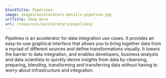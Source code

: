 ```yaml
---
blockTitle: Pipelines
image: images/accelerators-details-pipeline.jpg
urlTitle: Show more
url: /resources/accelerators/pipelines/
---
```


Pipelines is an accelerator for data integration use cases. It provides an easy-to-use graphical interface that allows 
you to bring together data from a myriad of different sources and define transformations visually. 
It lowers the barrier to data integration, and enables developers, business analysts and data scientists 
to quickly derive insights from data by cleansing, preparing, blending, 
transforming and transferring data without having to worry about infrastructure and integration.
